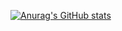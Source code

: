 [![Anurag's GitHub stats](https://github-readme-stats.vercel.app/api?username=takuma1229)](https://github.com/anuraghazra/github-readme-stats)
